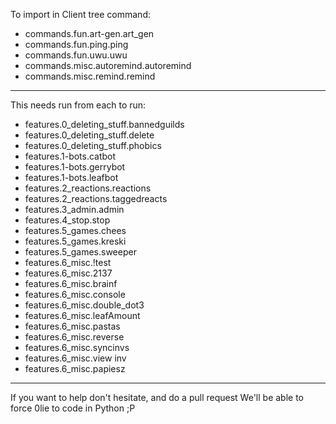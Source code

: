 To import in Client tree command:
- commands.fun.art-gen.art_gen
- commands.fun.ping.ping
- commands.fun.uwu.uwu
- commands.misc.autoremind.autoremind
- commands.misc.remind.remind

--------------------------------------------------------

This needs run from each to run:
- features.0_deleting_stuff.bannedguilds
- features.0_deleting_stuff.delete
- features.0_deleting_stuff.phobics
- features.1-bots.catbot
- features.1-bots.gerrybot
- features.1-bots.leafbot
- features.2_reactions.reactions
- features.2_reactions.taggedreacts
- features.3_admin.admin
- features.4_stop.stop
- features.5_games.chees
- features.5_games.kreski
- features.5_games.sweeper
- features.6_misc.!test
- features.6_misc.2137
- features.6_misc.brainf
- features.6_misc.console
- features.6_misc.double_dot3
- features.6_misc.leafAmount
- features.6_misc.pastas
- features.6_misc.reverse
- features.6_misc.syncinvs
- features.6_misc.view inv
- features.6_misc.papiesz


----------------------------------------------------------

If you want to help don't hesitate, and do a pull request
We'll be able to force 0lie to code in Python ;P